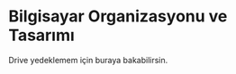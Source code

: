 # Bilgisayar Organizasyonu ve Tasarımı

Drive yedeklemem için buraya bakabilirsin.

[Bilgisayar Organizasyonu ve Tasarımı - Drive]: https://drive.google.com/open?id=1bz1VUu5OdJVbgIZAbdWFpPuTkxvR1tgz